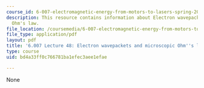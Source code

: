 ```yaml
---
course_id: 6-007-electromagnetic-energy-from-motors-to-lasers-spring-2011
description: This resource contains information about Electron wavepackets and microscopic
  Ohm's law.
file_location: /coursemedia/6-007-electromagnetic-energy-from-motors-to-lasers-spring-2011/bd4a33ff0c766781ba1efec3aee1efae_MIT6_007S11_lec48.pdf
file_type: application/pdf
layout: pdf
title: '6.007 Lecture 48: Electron wavepackets and microscopic Ohm''s law'
type: course
uid: bd4a33ff0c766781ba1efec3aee1efae

---
```

None